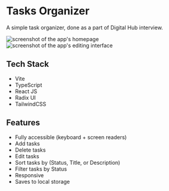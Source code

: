 # Tasks Organizer

A simple task organizer, done as a part of Digital Hub interview.

![screenshot of the app's homepage](https://github.com/omarr45/digital-hub/assets/58887202/e860e268-3672-4559-9458-537090d0d81c)
![screenshot of the app's editing interface](https://github.com/omarr45/digital-hub/assets/58887202/14e25732-56c8-4380-adb0-e184cf0b7b70)


## Tech Stack
* Vite
* TypeScript
* React JS
* Radix UI
* TailwindCSS


## Features
* Fully accessible (keyboard + screen readers)
* Add tasks
* Delete tasks
* Edit tasks
* Sort tasks by (Status, Title, or Description)
* Filter tasks by Status
* Responsive
* Saves to local storage
